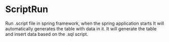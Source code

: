 # ScriptRun

Run .script file in spring framework, when the spring application starts
It will automatically generates the table with data in it.
It will generate the table and insert data based on the .sql script.
